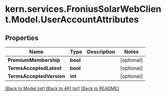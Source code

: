 # kern.services.FroniusSolarWebClient.Model.UserAccountAttributes

## Properties

Name | Type | Description | Notes
------------ | ------------- | ------------- | -------------
**PremiumMembership** | **bool** |  | [optional] 
**TermsAcceptedLatest** | **bool** |  | [optional] 
**TermsAcceptedVersion** | **int** |  | [optional] 

[[Back to Model list]](../README.md#documentation-for-models) [[Back to API list]](../README.md#documentation-for-api-endpoints) [[Back to README]](../README.md)

